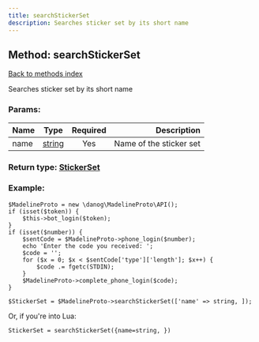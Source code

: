 ```yaml
---
title: searchStickerSet
description: Searches sticker set by its short name
---
```

## Method: searchStickerSet  
[Back to methods index](index.md)


Searches sticker set by its short name

### Params:

| Name     |    Type       | Required | Description |
|----------|:-------------:|:--------:|------------:|
|name|[string](../types/string.md) | Yes|Name of the sticker set|


### Return type: [StickerSet](../types/StickerSet.md)

### Example:


```
$MadelineProto = new \danog\MadelineProto\API();
if (isset($token)) {
    $this->bot_login($token);
}
if (isset($number)) {
    $sentCode = $MadelineProto->phone_login($number);
    echo 'Enter the code you received: ';
    $code = '';
    for ($x = 0; $x < $sentCode['type']['length']; $x++) {
        $code .= fgetc(STDIN);
    }
    $MadelineProto->complete_phone_login($code);
}

$StickerSet = $MadelineProto->searchStickerSet(['name' => string, ]);
```

Or, if you're into Lua:

```
StickerSet = searchStickerSet({name=string, })
```

